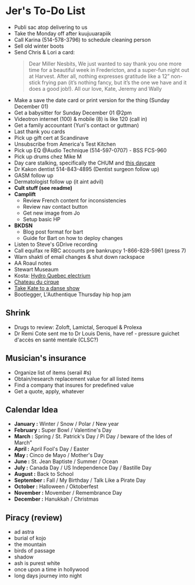 # Jer's To-Do List

- Publi sac atop delivering to us
- Take the Monday off after kuujuuarapiik
- Call Karina (514-578-3796) to schedule cleaning person
- Sell old winter boots
- Send Chris & Lori a card:
  > Dear Miller Nesbits, We just wanted to say thank you one more time for a beautiful week in Fredericton, and a super-fun night out at Harvest. After all, nothing expresses gratitude like a 12” non-stick frying pan (it’s nothing fancy, but it’s the one we have and it does a good job!). All our love, Kate, Jeremy and Wally
- Make a save the date card or print version for the thing (Sunday December 01)
- Get a babysitter for Sunday December 01 @2pm
- Videotron internet (100) & mobile (8) is like 120 (call in)
- Get a family accountant (Yuri's contact or guttman)
- Last thank you cards
- Pick up gift cert at Scandinave
- Unsubscribe from America's Test Kitchen
- Pick up EQ @Audio Technique (514-597-0707) - BSS FCS-960
- Pick up drums chez Mike M
- Day care stalking, specifically the CHUM and [this daycare](https://www.facebook.com/pg/cpelavouteenchantee/about/?ref=page_internal)
- Dr Kakon dentist 514-843-4895 (Dentist surgeon follow up)
- GASM follow up
- Dermatologist follow up (it aint advil)
- **Cult stuff (see readme)**
- **Camplift**
  - Review French content for inconsistencies
  - Review nav contact button
  - Get new image from Jo
  - Setup basic HP
- **BKDSN**
  - Blog post format for bart
  - Guide for Bart on how to deploy changes
- Listen to Steve's GDrive recording
- Call equifax re RBC accounts pre bankrupcy 1-866-828-5961 (press 7)
- Warn shakti of email changes & shut down rackspace
- AA Roaul notes
- Stewart Museaum
- Kosta: [Hydro Quebec electrium](http://www.hydroquebec.com/visit/monteregie/electrium.html)
- [Chateau du cirque](https://www.chateau-cirque.com/)
- [Take Kate to a danse show](https://www.quebecdanse.org/)
- Bootlegger, L'Authentique Thursday hip hop jam

## Shrink

- Drugs to review: Zoloft, Lamictal, Seroquel & Prolexa
- Dr Remi Cote sent me to Dr Louis Denis, have ref - pressure guichet d'accès en santé mentale (CLSC?)

## Musician's insurance

- Organize list of items (serail #s)
- Obtain/research replacement value for all listed items
- Find a company that insures for predefined value
- Get a quote, apply, whatever

## Calendar Idea

- **January :** Winter / Snow / Polar / New year
- **February :** Super Bowl / Valentine's Day
- **March :** Spring / St. Patrick's Day / Pi Day / beware of the Ides of March”
- **April :** April Fool's Day / Easter
- **May :** Cinco de Mayo / Mother's Day
- **June :** St. Jean Baptiste / Summer / Ocean
- **July :** Canada Day / US Independence Day / Bastille Day
- **August :** Back to School
- **September :** Fall / My Birthday / Talk Like a Pirate Day
- **October :** Halloween / Oktoberfest
- **November :** Movember / Remembrance Day
- **December :** Hanukkah / Christmas

## Piracy (review)

- ad astra
- burial of kojo
- the mountain
- birds of passage
- shadow
- ash is purest white
- once upon a time in hollywood
- long days journey into night
